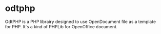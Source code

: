 odtphp
======

OdtPHP is a PHP librairy designed to use OpenDocument file as a template for PHP. It's a kind of PHPLib for OpenOffice document.
